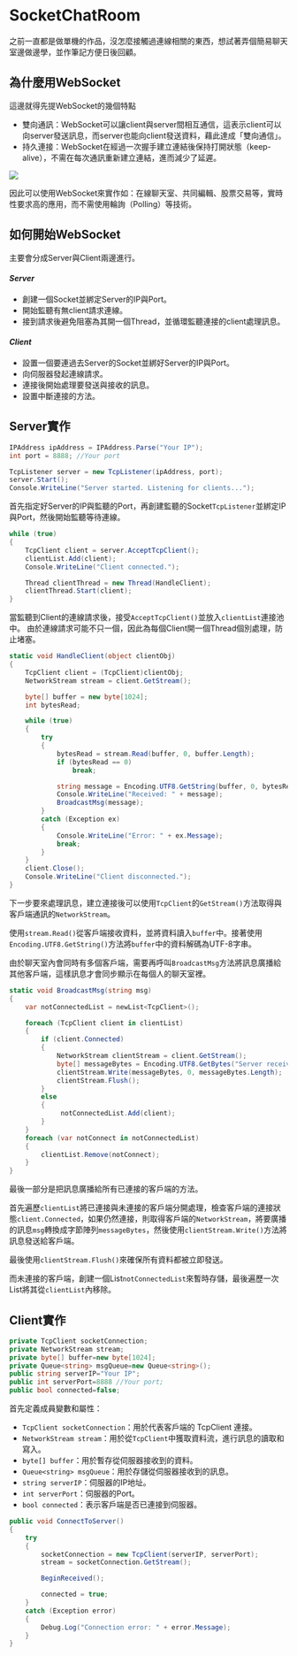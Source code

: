 # SocketChatRoom

之前一直都是做單機的作品，沒怎麼接觸過連線相關的東西，想試著弄個簡易聊天室邊做邊學，並作筆記方便日後回顧。

## 為什麼用WebSocket

這邊就得先提WebSocket的幾個特點

- 雙向通訊：WebSocket可以讓client與server間相互通信，這表示client可以向server發送訊息，而server也能向client發送資料，藉此達成「雙向通信」。
- 持久連接：WebSocket在經過一次握手建立連結後保持打開狀態（keep-alive），不需在每次通訊重新建立連結，進而減少了延遲。

![](https://i.imgur.com/S3Mhxau.png)

因此可以使用WebSocket來實作如：在線聊天室、共同編輯、股票交易等，實時性要求高的應用，而不需使用輪詢（Polling）等技術。

## 如何開始WebSocket

主要會分成Server與Client兩邊進行。

#### *Server*

- 創建一個Socket並綁定Server的IP與Port。
- 開始監聽有無client請求連線。
- 接到請求後避免阻塞為其開一個Thread，並循環監聽連接的client處理訊息。

#### *Client*

- 設置一個要連過去Server的Socket並綁好Server的IP與Port。
- 向伺服器發起連線請求。
- 連接後開始處理要發送與接收的訊息。
- 設置中斷連接的方法。

## Server實作

```c#
IPAddress ipAddress = IPAddress.Parse("Your IP");
int port = 8888; //Your port

TcpListener server = new TcpListener(ipAddress, port);
server.Start();
Console.WriteLine("Server started. Listening for clients...");
```

首先指定好Server的IP與監聽的Port，再創建監聽的Socket`TcpListener`並綁定IP與Port，然後開始監聽等待連線。

```c#
while (true)
{
    TcpClient client = server.AcceptTcpClient();
    clientList.Add(client);
    Console.WriteLine("Client connected.");

    Thread clientThread = new Thread(HandleClient);
    clientThread.Start(client);
}
```

當監聽到Client的連線請求後，接受`AcceptTcpClient()`並放入`clientList`連接池中。
由於連線請求可能不只一個，因此為每個Client開一個Thread個別處理，防止堵塞。

```c#
static void HandleClient(object clientObj)
{
    TcpClient client = (TcpClient)clientObj;
    NetworkStream stream = client.GetStream();

    byte[] buffer = new byte[1024];
    int bytesRead;

    while (true)
    {
        try
        {
            bytesRead = stream.Read(buffer, 0, buffer.Length);
            if (bytesRead == 0)
                break;

            string message = Encoding.UTF8.GetString(buffer, 0, bytesRead);
            Console.WriteLine("Received: " + message);
            BroadcastMsg(message);
        }
        catch (Exception ex)
        {
            Console.WriteLine("Error: " + ex.Message);
            break;
        }
    }
    client.Close();
    Console.WriteLine("Client disconnected.");
}
```

下一步要來處理訊息，建立連接後可以使用`TcpClient`的`GetStream()`方法取得與客戶端通訊的`NetworkStream`。

使用`stream.Read()`從客戶端接收資料，並將資料讀入`buffer`中。接著使用`Encoding.UTF8.GetString()`方法將`buffer`中的資料解碼為UTF-8字串。

由於聊天室內會同時有多個客戶端，需要再呼叫`BroadcastMsg`方法將訊息廣播給其他客戶端，這樣訊息才會同步顯示在每個人的聊天室裡。

```c#
static void BroadcastMsg(string msg)
{
    var notConnectedList = newList<TcpClient>();

    foreach (TcpClient client in clientList)
    {
        if (client.Connected)
        {
            NetworkStream clientStream = client.GetStream();
            byte[] messageBytes = Encoding.UTF8.GetBytes("Server received: " + msg);
            clientStream.Write(messageBytes, 0, messageBytes.Length);
            clientStream.Flush();
        }
        else
        {
             notConnectedList.Add(client);
        }
    }
    foreach (var notConnect in notConnectedList)
    {
        clientList.Remove(notConnect);
    }
}
```

最後一部分是把訊息廣播給所有已連接的客戶端的方法。

首先遍歷`clientList`將已連接與未連接的客戶端分開處理，檢查客戶端的連接狀態`client.Connected`，如果仍然連接，則取得客戶端的`NetworkStream`，將要廣播的訊息`msg`轉換成字節陣列`messageBytes`，然後使用`clientStream.Write()`方法將訊息發送給客戶端。

最後使用`clientStream.Flush()`來確保所有資料都被立即發送。

而未連接的客戶端，創建一個List`notConnectedList`來暫時存儲，最後遍歷一次List將其從`clientList`內移除。

## Client實作

```c#
private TcpClient socketConnection;
private NetworkStream stream;
private byte[] buffer=new byte[1024];
private Queue<string> msgQueue=new Queue<string>();
public string serverIP="Your IP";
public int serverPort=8888 //Your port;
public bool connected=false;
```

首先定義成員變數和屬性：

- `TcpClient socketConnection`：用於代表客戶端的 TcpClient 連接。
- `NetworkStream stream`：用於從`TcpClient`中獲取資料流，進行訊息的讀取和寫入。
- `byte[] buffer`：用於暫存從伺服器接收到的資料。
- `Queue<string> msgQueue`：用於存儲從伺服器接收到的訊息。
- `string serverIP`：伺服器的IP地址。
- `int serverPort`：伺服器的Port。
- `bool connected`：表示客戶端是否已連接到伺服器。

```c#
public void ConnectToServer()
{
    try
    {
        socketConnection = new TcpClient(serverIP, serverPort);
        stream = socketConnection.GetStream();

        BeginReceived();

        connected = true;
    }
    catch (Exception error)
    {
        Debug.Log("Connection error: " + error.Message);
    }
}
```

